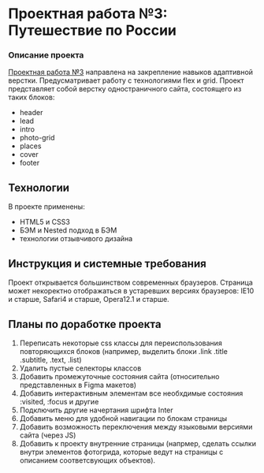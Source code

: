 # Проектная работа №3: Путешествие по России

### Описание проекта
 [Проектная работа №3](https://nataliiasmirnova.github.io/russian-travel/) направлена на закрепление навыков адаптивной верстки. Предусматривает работу с технологиями flex и grid. Проект представляет собой верстку одностраничного сайта, состоящего из таких блоков:
* header
* lead
* intro
* photo-grid
* places
* cover
* footer

## Технологии ##
В проекте применены:
* HTML5 и CSS3
* БЭМ и Nested подход в БЭМ
* технологии отзывчивого дизайна

## Инструкция и системные требования ##
Проект открывается большинством современных браузеров. Страница может некоректно отображаться в устаревших версиях браузеров: IE10 и старше, Safari4 и старше, Opera12.1 и старше.

## Планы по доработке проекта ##
1. Переписать некоторые  css классы для переиспользования повторяющихся блоков (например, выделить блоки .link .title .subtitle, .text, .list)
2. Удалить пустые селекторы классов
3. Добавить промежуточные состояния сайта (относительно представленных в Figma макетов)
4. Добавить интерактивным элементам все необхдимые состояния :visited, :focus и другие
5. Подключить другие начертания шрифта Inter
6. Добавить меню для удобной навигации по блокам страницы
7. Добавить возможность переключения между языковыми версиями сайта (через JS)
8. Добавить к проекту внутренние страницы (напрмер, сделать ссылки внутри элементов фотогрида, которые ведут на страницы с описанием соответсвующих объектов).



